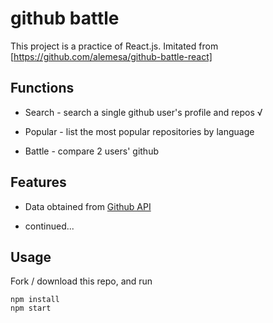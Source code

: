 # github battle

This project is a practice of React.js. Imitated from [https://github.com/alemesa/github-battle-react]

## Functions

- Search - search a single github user's profile and repos  √

- Popular - list the most popular repositories by language

- Battle - compare 2 users'  github 

## Features

- Data obtained from [Github API](https://developer.github.com/v3/)

- continued...



## Usage

Fork / download this repo, and run

```
npm install
npm start
```


